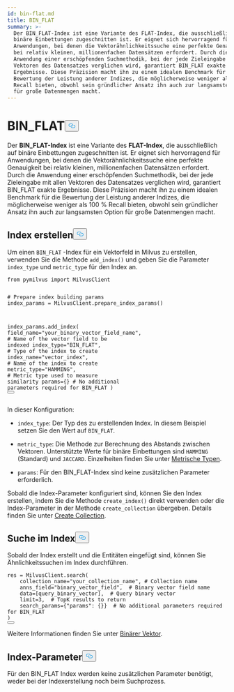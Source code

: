 ```yaml
---
id: bin-flat.md
title: BIN_FLAT
summary: >-
  Der BIN_FLAT-Index ist eine Variante des FLAT-Index, die ausschließlich auf
  binäre Einbettungen zugeschnitten ist. Er eignet sich hervorragend für
  Anwendungen, bei denen die Vektorähnlichkeitssuche eine perfekte Genauigkeit
  bei relativ kleinen, millionenfachen Datensätzen erfordert. Durch die
  Anwendung einer erschöpfenden Suchmethodik, bei der jede Zieleingabe mit allen
  Vektoren des Datensatzes verglichen wird, garantiert BIN_FLAT exakte
  Ergebnisse. Diese Präzision macht ihn zu einem idealen Benchmark für die
  Bewertung der Leistung anderer Indizes, die möglicherweise weniger als 100 %
  Recall bieten, obwohl sein gründlicher Ansatz ihn auch zur langsamsten Option
  für große Datenmengen macht.
---
```

<h1 id="BINFLAT" class="common-anchor-header">BIN_FLAT<button data-href="#BINFLAT" class="anchor-icon" translate="no">
      <svg translate="no"
        aria-hidden="true"
        focusable="false"
        height="20"
        version="1.1"
        viewBox="0 0 16 16"
        width="16"
      >
        <path
          fill="#0092E4"
          fill-rule="evenodd"
          d="M4 9h1v1H4c-1.5 0-3-1.69-3-3.5S2.55 3 4 3h4c1.45 0 3 1.69 3 3.5 0 1.41-.91 2.72-2 3.25V8.59c.58-.45 1-1.27 1-2.09C10 5.22 8.98 4 8 4H4c-.98 0-2 1.22-2 2.5S3 9 4 9zm9-3h-1v1h1c1 0 2 1.22 2 2.5S13.98 12 13 12H9c-.98 0-2-1.22-2-2.5 0-.83.42-1.64 1-2.09V6.25c-1.09.53-2 1.84-2 3.25C6 11.31 7.55 13 9 13h4c1.45 0 3-1.69 3-3.5S14.5 6 13 6z"
        ></path>
      </svg>
    </button></h1><p>Der <strong>BIN_FLAT-Index</strong> ist eine Variante des <strong>FLAT-Index</strong>, die ausschließlich auf binäre Einbettungen zugeschnitten ist. Er eignet sich hervorragend für Anwendungen, bei denen die Vektorähnlichkeitssuche eine perfekte Genauigkeit bei relativ kleinen, millionenfachen Datensätzen erfordert. Durch die Anwendung einer erschöpfenden Suchmethodik, bei der jede Zieleingabe mit allen Vektoren des Datensatzes verglichen wird, garantiert BIN_FLAT exakte Ergebnisse. Diese Präzision macht ihn zu einem idealen Benchmark für die Bewertung der Leistung anderer Indizes, die möglicherweise weniger als 100 % Recall bieten, obwohl sein gründlicher Ansatz ihn auch zur langsamsten Option für große Datenmengen macht.</p>
<h2 id="Build-index" class="common-anchor-header">Index erstellen<button data-href="#Build-index" class="anchor-icon" translate="no">
      <svg translate="no"
        aria-hidden="true"
        focusable="false"
        height="20"
        version="1.1"
        viewBox="0 0 16 16"
        width="16"
      >
        <path
          fill="#0092E4"
          fill-rule="evenodd"
          d="M4 9h1v1H4c-1.5 0-3-1.69-3-3.5S2.55 3 4 3h4c1.45 0 3 1.69 3 3.5 0 1.41-.91 2.72-2 3.25V8.59c.58-.45 1-1.27 1-2.09C10 5.22 8.98 4 8 4H4c-.98 0-2 1.22-2 2.5S3 9 4 9zm9-3h-1v1h1c1 0 2 1.22 2 2.5S13.98 12 13 12H9c-.98 0-2-1.22-2-2.5 0-.83.42-1.64 1-2.09V6.25c-1.09.53-2 1.84-2 3.25C6 11.31 7.55 13 9 13h4c1.45 0 3-1.69 3-3.5S14.5 6 13 6z"
        ></path>
      </svg>
    </button></h2><p>Um einen <code translate="no">BIN_FLAT</code> -Index für ein Vektorfeld in Milvus zu erstellen, verwenden Sie die Methode <code translate="no">add_index()</code> und geben Sie die Parameter <code translate="no">index_type</code> und <code translate="no">metric_type</code> für den Index an.</p>
<pre><code translate="no" class="language-python"><span class="hljs-keyword">from</span> pymilvus <span class="hljs-keyword">import</span> MilvusClient

<span class="hljs-comment"># Prepare index building params</span>
index_params = MilvusClient.prepare_index_params()

index_params.add_index(
    field_name=<span class="hljs-string">&quot;your_binary_vector_field_name&quot;</span>, <span class="hljs-comment"># Name of the vector field to be indexed</span>
    index_type=<span class="hljs-string">&quot;BIN_FLAT&quot;</span>, <span class="hljs-comment"># Type of the index to create</span>
    index_name=<span class="hljs-string">&quot;vector_index&quot;</span>, <span class="hljs-comment"># Name of the index to create</span>
    metric_type=<span class="hljs-string">&quot;HAMMING&quot;</span>, <span class="hljs-comment"># Metric type used to measure similarity</span>
    params={} <span class="hljs-comment"># No additional parameters required for BIN_FLAT</span>
)
<button class="copy-code-btn"></button></code></pre>
<p>In dieser Konfiguration:</p>
<ul>
<li><p><code translate="no">index_type</code>: Der Typ des zu erstellenden Index. In diesem Beispiel setzen Sie den Wert auf <code translate="no">BIN_FLAT</code>.</p></li>
<li><p><code translate="no">metric_type</code>: Die Methode zur Berechnung des Abstands zwischen Vektoren. Unterstützte Werte für binäre Einbettungen sind <code translate="no">HAMMING</code> (Standard) und <code translate="no">JACCARD</code>. Einzelheiten finden Sie unter <a href="/docs/de/metric.md">Metrische Typen</a>.</p></li>
<li><p><code translate="no">params</code>: Für den BIN_FLAT-Index sind keine zusätzlichen Parameter erforderlich.</p></li>
</ul>
<p>Sobald die Index-Parameter konfiguriert sind, können Sie den Index erstellen, indem Sie die Methode <code translate="no">create_index()</code> direkt verwenden oder die Index-Parameter in der Methode <code translate="no">create_collection</code> übergeben. Details finden Sie unter <a href="/docs/de/create-collection.md">Create Collection</a>.</p>
<h2 id="Search-on-index" class="common-anchor-header">Suche im Index<button data-href="#Search-on-index" class="anchor-icon" translate="no">
      <svg translate="no"
        aria-hidden="true"
        focusable="false"
        height="20"
        version="1.1"
        viewBox="0 0 16 16"
        width="16"
      >
        <path
          fill="#0092E4"
          fill-rule="evenodd"
          d="M4 9h1v1H4c-1.5 0-3-1.69-3-3.5S2.55 3 4 3h4c1.45 0 3 1.69 3 3.5 0 1.41-.91 2.72-2 3.25V8.59c.58-.45 1-1.27 1-2.09C10 5.22 8.98 4 8 4H4c-.98 0-2 1.22-2 2.5S3 9 4 9zm9-3h-1v1h1c1 0 2 1.22 2 2.5S13.98 12 13 12H9c-.98 0-2-1.22-2-2.5 0-.83.42-1.64 1-2.09V6.25c-1.09.53-2 1.84-2 3.25C6 11.31 7.55 13 9 13h4c1.45 0 3-1.69 3-3.5S14.5 6 13 6z"
        ></path>
      </svg>
    </button></h2><p>Sobald der Index erstellt und die Entitäten eingefügt sind, können Sie Ähnlichkeitssuchen im Index durchführen.</p>
<pre><code translate="no" class="language-plaintext">res = MilvusClient.search(
    collection_name=&quot;your_collection_name&quot;, # Collection name
    anns_field=&quot;binary_vector_field&quot;,  # Binary vector field name
    data=[query_binary_vector],  # Query binary vector
    limit=3,  # TopK results to return
    search_params={&quot;params&quot;: {}}  # No additional parameters required for BIN_FLAT
)
<button class="copy-code-btn"></button></code></pre>
<p>Weitere Informationen finden Sie unter <a href="/docs/de/binary-vector.md">Binärer Vektor</a>.</p>
<h2 id="Index-params" class="common-anchor-header">Index-Parameter<button data-href="#Index-params" class="anchor-icon" translate="no">
      <svg translate="no"
        aria-hidden="true"
        focusable="false"
        height="20"
        version="1.1"
        viewBox="0 0 16 16"
        width="16"
      >
        <path
          fill="#0092E4"
          fill-rule="evenodd"
          d="M4 9h1v1H4c-1.5 0-3-1.69-3-3.5S2.55 3 4 3h4c1.45 0 3 1.69 3 3.5 0 1.41-.91 2.72-2 3.25V8.59c.58-.45 1-1.27 1-2.09C10 5.22 8.98 4 8 4H4c-.98 0-2 1.22-2 2.5S3 9 4 9zm9-3h-1v1h1c1 0 2 1.22 2 2.5S13.98 12 13 12H9c-.98 0-2-1.22-2-2.5 0-.83.42-1.64 1-2.09V6.25c-1.09.53-2 1.84-2 3.25C6 11.31 7.55 13 9 13h4c1.45 0 3-1.69 3-3.5S14.5 6 13 6z"
        ></path>
      </svg>
    </button></h2><p>Für den BIN_FLAT Index werden keine zusätzlichen Parameter benötigt, weder bei der Indexerstellung noch beim Suchprozess.</p>

